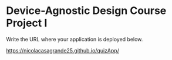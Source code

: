 # Device-Agnostic Design Course Project I

Write the URL where your application is deployed below.

https://nicolacasagrande25.github.io/quizApp/
